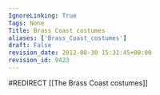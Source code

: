 ```yaml
---
IgnoreLinking: True
Tags: None
Title: Brass Coast costumes
aliases: ['Brass_Coast_costumes']
draft: False
revision_date: 2012-08-30 15:31:45+00:00
revision_id: 9423
---
```


#REDIRECT [[The Brass Coast costumes]]